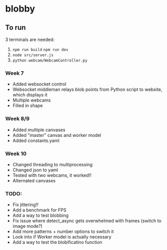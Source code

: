 # blobby

## To run

3 terminals are needed:

1.  `npm run build`
    `npm run dev`
2.  `node src/server.js`
3.  `python webcam/WebcamController.py`

### Week 7

- Added websocket control
- Websocket middleman relays blob points from Python script to website, which displays it
- Multiple webcams
- Filled in shape

### Week 8/9

- Added multiple canvases
- Added "master" canvas and worker model
- Added constants.yaml

### Week 10

- Changed threading to multiprocessing
- Changed json to yaml
- Tested with two webcams, it worked!!
- Alternated canvases

### TODO:

- Fix jittering!!
- Add a benchmark for FPS
- Add a way to test blobbing
- Fix issue where detect_async gets overwhelmed with frames (switch to image mode?)
- Add more patterns + number options to switch it
- Look into if Worker model is actually necessary
- Add a way to test the blobificatino function
